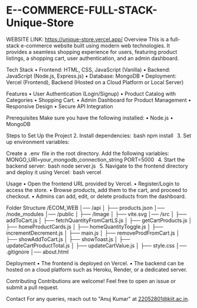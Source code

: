 # E--COMMERCE-FULL-STACK-Unique-Store
WEBSITE LINK: https://unique-store.vercel.app/
Overview
This is a full-stack e-commerce website built using modern web technologies. It provides a seamless shopping experience for users, featuring product listings, a shopping cart, user authentication, and an admin dashboard.

Tech Stack
•⁠ ⁠Frontend: HTML, CSS, JavaScript (Vanilla) •⁠ ⁠Backend: JavaScript (Node.js, Express.js) •⁠ ⁠Database: MongoDB •⁠ ⁠Deployment: Vercel (Frontend), Backend (Hosted on a Cloud Platform or Local Server)

Features
•⁠ ⁠User Authentication (Login/Signup) •⁠ ⁠Product Catalog with Categories •⁠ ⁠Shopping Cart. •⁠ ⁠Admin Dashboard for Product Management •⁠ ⁠Responsive Design •⁠ ⁠Secure API Integration

Prerequisites
Make sure you have the following installed: •⁠ ⁠Node.js •⁠ ⁠MongoDB

Steps to Set Up the Project
2.⁠ ⁠Install dependencies: ⁠ bash npm install  ⁠ 3.⁠ ⁠Set up environment variables:

Create a ⁠ .env ⁠ file in the root directory.
Add the following variables:
⁠  MONGO_URI=your_mongodb_connection_string PORT=5000  ⁠ 4.⁠ ⁠Start the backend server: ⁠ bash node server.js  ⁠ 5.⁠ ⁠Navigate to the frontend directory and deploy it using Vercel: ⁠ bash vercel  ⁠

Usage
•⁠ ⁠Open the frontend URL provided by Vercel. •⁠ ⁠Register/Login to access the store. •⁠ ⁠Browse products, add them to the cart, and proceed to checkout. •⁠ ⁠Admins can add, edit, or delete products from the dashboard.

Folder Structure
/ECOM_WEB 
│── /api │
├── products.json 
│── /node_modules 
│── /public │ 
├── /Image │ 
├── vite.svg 
│── /src │ 
├── addToCart.js │ 
├── fetchQuantityFromCartLS.js │ 
├── getCartProducts.js │ 
├── homeProductCards.js │ 
├── homeQuantityToggle.js │ 
├── incrementDecrement.js │ 
├── main.js │ 
├── removeProdFromCart.js │ 
├── showAddToCart.js │ 
├── showToast.js │ 
├── updateCartProductTotal.js │ 
├── updateCartValue.js │ 
├── style.css 
│── .gitignore 
│── about.html

Deployment
•⁠ ⁠The frontend is deployed on Vercel. •⁠ ⁠The backend can be hosted on a cloud platform such as Heroku, Render, or a dedicated server.

Contributing
Contributions are welcome! Feel free to open an issue or submit a pull request.

Contact
For any queries, reach out to "Anuj  Kumar" at 22052801@kiit.ac.in.
